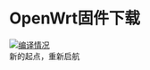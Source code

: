 # OpenWrt固件下载
[1]: https://github.com/MiRouter/OpenWrtForMiWiFi/actions
[2]: https://github.com/MiRouter/OpenWrtForMiWiFi/workflows/Build%20OpenWrt/badge.svg

[![编译情况][2]][1]  
新的起点，重新启航  
